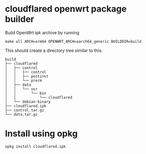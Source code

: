 # cloudflared openwrt package builder

Build OpenWrt ipk archive by running

`make all ARCH=arm64 OPENWRT_ARCH=aarch64_generic BUILDDIR=build`

This should create a directory tree similar to this:
```
build
├── cloudflared
│   ├── control
│   │   ├── control
│   │   ├── postinst
│   │   └── prerm
│   ├── data
│   │   └── usr
│   │       └── bin
│   │           └── cloudflared
│   └── debian-binary
├── cloudflared.ipk
├── control.tar.gz
└── data.tar.gz
```

# Install using opkg
`opkg install cloudflared.ipk`